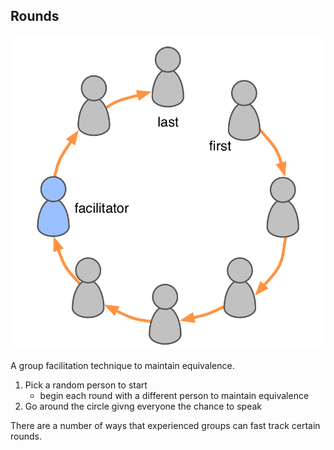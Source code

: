 ## Rounds

![right,fit](img/circle/rounds.png) 

A group facilitation technique to maintain equivalence.

1. Pick a random person to start
    * begin each round with a different person to maintain equivalence
2. Go around the circle givng everyone the chance to speak

There are a number of ways that experienced groups can fast track certain rounds.
